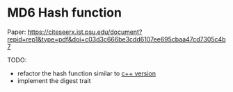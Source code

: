 # MD6 Hash function 
Paper: https://citeseerx.ist.psu.edu/document?repid=rep1&type=pdf&doi=c03d3c666be3cdd6107ee695cbaa47cd7305c4b7

TODO: 
- refactor the hash function similar to [c++ version](https://github.com/brbsh/samp-plugin-md6/tree/master)
- implement the digest trait
